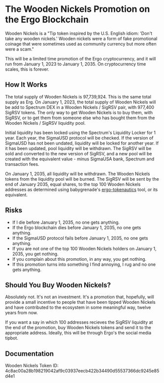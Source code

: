# The Wooden Nickels Promotion on the Ergo Blockchain

Wooden Nickels is a "Tip token inspired by the U.S. English idiom: 'Don't take any wooden nickels.' Wooden nickels were a form of fake promotional coinage that were sometimes used as community currency but more often were a scam."

This will be a limited time promotion of the Ergo cryptocurrency, and it will run from January 1, 2023 to January 1, 2035. On cryptocurrency time scales, this is forever.

## How It Works

The total supply of Wooden Nickels is 97,739,924. This is the same total supply as Erg. On January 1, 2023, the total supply of Wooden Nickels will be add to Spectrum DEX in a Wooden Nickels / SigRSV pair, with 977,400 SigRSV tokens. The only way to get Wooden Nickels is to buy them, with SigRSV, or to get them from someone else who has bought them from the Wooden Nickels / SigRSV liquidity pool.

Initial liquidity has been locked using the Spectrum's Liquidity Locker for 1 year. Each year, the SigmaUSD protocol will be checked. If the version of SigmaUSD has not been undated, liquidity will be locked for another year. If it has been updated, pool liquidity will be withdrawn. The SigRSV will be sold and converted to the new version of SigRSV, and a new pool will be created with the equivalent value - minus SigmaUSA bank, Spectrum and transaction fees.

On January 1, 2035, all liquidity will be withdrawn. The Wooden Nickels tokens from the liquidity pool will be burned. The SigRSV will be sent by the end of January 2035, equal shares, to the top 100 Wooden Nickels addresses as determined using babygrenade's [ergo-tokenautics](https://github.com/babygrenade/ergo-tokenautics) tool, or its equivalent.

## Risks

* If I die before January 1, 2035, no one gets anything.
* If the Ergo blockchain dies before January 1, 2035, no one gets anything.
* If the SigmaUSD protocol fails before January 1, 2035, no one gets anything.
* If you are not one of the top 100 Wooden Nickels holders on January 1, 2035, you get nothing.
* If you complain about this promotion, in any way, you get nothing.
* If this promotion turns into something I find annoying, I rug and no one gets anything.

## Should You Buy Wooden Nickels?

Absolutely not. It's not an investment. It's a promotion that, hopefully, will provide a small incentive to people that have been tipped Wooden Nickels and have contributed to the ecosystem in some meaningful way, twelve years from now. 

If you want a say in which 100 addresses recieves the SigRSV liquidity at the end of the promotion, buy Wooden Nickels tokens and send it to the appropriate address. Ideally, this will be through Ergo's the social media tipbot. 

## Documentation

Wooden Nickels Token ID: 4c8ac00a28b198219042af9c03937eecb422b34490d55537366dc9245e85d4e1







